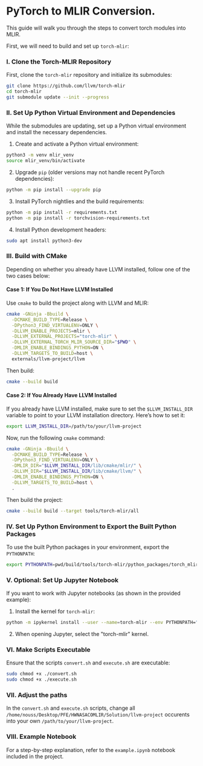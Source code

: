 
# PyTorch to MLIR Conversion.

This guide will walk you through the steps to convert torch modules into MLIR.

First, we will need to build and set up `torch-mlir`:

### I. Clone the Torch-MLIR Repository

First, clone the `torch-mlir` repository and initialize its submodules:

```bash
git clone https://github.com/llvm/torch-mlir
cd torch-mlir
git submodule update --init --progress
```

### II. Set Up Python Virtual Environment and Dependencies

While the submodules are updating, set up a Python virtual environment and install the necessary dependencies.

1. Create and activate a Python virtual environment:

```bash
python3 -m venv mlir_venv
source mlir_venv/bin/activate
```

2. Upgrade `pip` (older versions may not handle recent PyTorch dependencies):

```bash
python -m pip install --upgrade pip
```

3. Install PyTorch nightlies and the build requirements:

```bash
python -m pip install -r requirements.txt
python -m pip install -r torchvision-requirements.txt
```

4. Install Python development headers:

```bash
sudo apt install python3-dev
```

### III. Build with CMake

Depending on whether you already have LLVM installed, follow one of the two cases below:

#### Case 1: If You Do Not Have LLVM Installed

Use `cmake` to build the project along with LLVM and MLIR:

```bash
cmake -GNinja -Bbuild \
  -DCMAKE_BUILD_TYPE=Release \
  -DPython3_FIND_VIRTUALENV=ONLY \
  -DLLVM_ENABLE_PROJECTS=mlir \
  -DLLVM_EXTERNAL_PROJECTS="torch-mlir" \
  -DLLVM_EXTERNAL_TORCH_MLIR_SOURCE_DIR="$PWD" \
  -DMLIR_ENABLE_BINDINGS_PYTHON=ON \
  -DLLVM_TARGETS_TO_BUILD=host \
  externals/llvm-project/llvm
```

Then build:

```bash
cmake --build build
```

#### Case 2: If You Already Have LLVM Installed

If you already have LLVM installed, make sure to set the `$LLVM_INSTALL_DIR` variable to point to your LLVM installation directory. Here’s how to set it:

```bash
export LLVM_INSTALL_DIR=/path/to/your/llvm-project
```

Now, run the following `cmake` command:

```bash
cmake -GNinja -Bbuild \
  -DCMAKE_BUILD_TYPE=Release \
  -DPython3_FIND_VIRTUALENV=ONLY \
  -DMLIR_DIR="$LLVM_INSTALL_DIR/lib/cmake/mlir/" \
  -DLLVM_DIR="$LLVM_INSTALL_DIR/lib/cmake/llvm/" \
  -DMLIR_ENABLE_BINDINGS_PYTHON=ON \
  -DLLVM_TARGETS_TO_BUILD=host \
  .
```

Then build the project:

```bash
cmake --build build --target tools/torch-mlir/all
```

### IV. Set Up Python Environment to Export the Built Python Packages

To use the built Python packages in your environment, export the `PYTHONPATH`:

```bash
export PYTHONPATH=pwd/build/tools/torch-mlir/python_packages/torch_mlir:pwd/test/python/fx_importer
```

### V. Optional: Set Up Jupyter Notebook

If you want to work with Jupyter notebooks (as shown in the provided example):

1. Install the kernel for `torch-mlir`:

```bash
python -m ipykernel install --user --name=torch-mlir --env PYTHONPATH="$PYTHONPATH"
```

2. When opening Jupyter, select the "torch-mlir" kernel.

### VI. Make Scripts Executable

Ensure that the scripts `convert.sh` and `execute.sh` are executable:

```bash
sudo chmod +x ./convert.sh
sudo chmod +x ./execute.sh
```

### VII. Adjust the paths
In the `convert.sh` and `execute.sh` scripts, change all `/home/nouss/Desktop/PFE/HWNASACOMLIR/Solution/llvm-project` occurents into your own `/path/to/your/llvm-project`.

### VIII. Example Notebook

For a step-by-step explanation, refer to the `example.ipynb` notebook included in the project.
